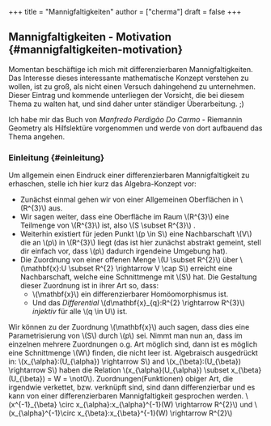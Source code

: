 +++
title = "Mannigfaltigkeiten"
author = ["cherma"]
draft = false
+++

## Mannigfaltigkeiten - Motivation {#mannigfaltigkeiten-motivation}

Momentan beschäftige ich mich mit differenzierbaren Mannigfaltigkeiten. Das Interesse dieses interessante mathematische Konzept verstehen zu wollen, ist zu groß, als nicht einen Versuch dahingehend zu unternehmen. Dieser Eintrag und kommende unterliegen der Vorsicht, die bei diesem Thema zu walten hat, und sind daher unter ständiger Überarbeitung. ;)

Ich habe mir das Buch von _Manfredo Perdigão Do Carmo_ - Riemannin Geometry als Hilfslektüre vorgenommen und werde von dort
aufbauend das Thema angehen.


### Einleitung {#einleitung}

Um allgemein einen Eindruck einer differenzierbaren Mannigfaltigkeit zu erhaschen, stelle ich hier kurz das Algebra-Konzept vor:

-   Zunächst einmal gehen wir von einer Allgemeinen Oberflächen in \\(R^{3}\\) aus.
-   Wir sagen weiter, dass eine Oberfläche im Raum \\(R^{3}\\) eine Teilmenge von \\(R^{3}\\) ist, also \\(S \subset R^{3}\\) .
-   Weiterhin existiert für jeden Punkt \\(p \in S\\) eine Nachbarschaft \\(V\\)
    die an \\(p\\) in \\(R^{3}\\) liegt (das ist hier zunächst abstrakt gemeint, stell dir einfach vor, dass \\(p\\) dadurch irgendeine Umgebung hat).
-   Die Zuordnung von einer offenen Menge \\(U \subset R^{2}\\) über \\(\mathbf{x}:U \subset R^{2} \rightarrow V \cap S\\) erreicht eine Nachbarschaft, welche eine Schnittmenge mit \\(S\\) hat. Die Gestaltung dieser Zuordnung ist in ihrer Art so, dass:
    -   \\(\mathbf{x}\\) ein differenzierbarer Homöomorphismus ist.
    -   Und das _Differential_ \\(d\mathbf{x}\_{q}:R^{2} \rightarrow R^{3}\\) _injektiv_ für alle \\(q \in U\\) ist.

Wir können zu der Zuordnung \\(\mathbf{x}\\) auch sagen, dass dies eine Parametrisierung von \\(S\\) durch \\(p\\) sei. Nimmt man nun an, dass im einzelnen mehrere Zuordnungen o.g. Art möglich sind, dann ist es möglich eine Schnittmenge \\(W\\) finden, die nicht leer ist. Algebraisch ausgedrückt in:
\\(x\_{\alpha}:(U\_{\alpha}) \rightarrow S\\) and \\(x\_{\beta}:(U\_{\beta}) \rightarrow S\\) haben die Relation \\(x\_{\alpha}(U\_{\alpha}) \subset x\_{\beta}(U\_{\beta}) = W = \not0\\).
Zuordnungen(Funktionen) obiger Art, die irgendwie verkettet, bzw. verknüpft sind, sind dann differenzierbar und es kann von einer differenzierbaren Mannigfaltigkeit gesprochen werden.
\\(x^{-1}\_{\beta} \circ x\_{\alpha}:x\_{\alpha}^{-1}(W) \rightarrow R^{2}\\) und \\(x\_{\alpha}^{-1}\circ x\_{\beta}:x\_{\beta}^{-1}(W) \rightarrow R^{2}\\)
